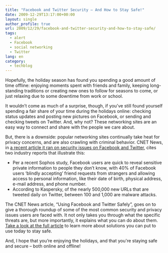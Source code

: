 ```yaml
---
title: "Facebook and Twitter Security – And How to Stay Safe!"
date: 2009-12-29T13:17:00+00:00
layout: single
author_profile: true
url: 2009/12/29/facebook-and-twitter-security-and-how-to-stay-safe/
tags:
  - alert
  - Facebook
  - social networking
  - Twitter
lang: en
category: 
  - techblog
---
```

Hopefully, the holiday season has found you spending a good amount of time offline: enjoying moments spent with friends and family, keeping long-standing traditions or creating new ones to follow for seasons to come, or just relaxing due to some downtime from work or school.

It wouldn’t come as much of a surprise, though, if you’ve still found yourself spending a fair share of your time during the holidays online: checking status updates and posting new pictures on Facebook, or sending and checking tweets on Twitter. And, why not? These networking sites are an easy way to connect and share with the people we care about.

But, there is a downside: popular networking sites continually take heat for privacy concerns, and are also crawling with criminal behavior. CNET News, in [a recent article it ran on security issues on Facebook and Twitter](http://news.cnet.com/8301-27080_3-10420861-245.html), cites two industry reports that illustrate this:

  * Per a recent Sophos study, Facebook users are quick to reveal sensitive private information to people they don’t know, with 40% of Facebook users ‘blindly accepting’ friend requests from strangers and allowing access to personal information, like their date of birth, physical address, e-mail address, and phone number.
  * According to Kaspersky, of the nearly 500,000 new URLs that are tweeted daily on Twitter, between 100 and 1,000 are malware attacks.

The CNET News article, “Using Facebook and Twitter Safely”, goes on to give a thorough roundup of some of the most common security and privacy issues users are faced with. It not only takes you through what the specific threats are, but more importantly, it explains what you can do about them. [Take a look at the full article](http://news.cnet.com/8301-27080_3-10420861-245.html) to learn more about solutions you can put to use today to stay safe.

And, I hope that you’re enjoying the holidays, and that you're staying safe and secure – both online and offline!